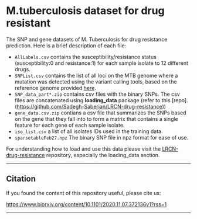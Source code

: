 # M.tuberculosis dataset for drug resistant

The SNP and gene datasets of M. Tuberculosis for drug resistance prediction.
Here is a brief description of each file:

- `AllLabels.csv` contains the susceptibility/resistance status (susceptibility:0 and resistance:1) for each sample isolate to 12 different drugs.
- `SNPList.csv` contains the list of all loci on the MTB genome where a mutation was detected using the variant calling tools, based on the reference genome provided [here](https://github.com/Sadegh-Saberian/LRCN-drug-resistance/blob/master/Data/EPFL_Data/Mycobacterium_tuberculosis_H37Rv_allGenes.csv).
- `SNP_data_part*.zip` contains csv files with the binary SNPs. The csv files are concatenated using **loading_data** package (refer to this [repo].(https://github.com/Sadegh-Saberian/LRCN-drug-resistance))
- `gene_data.csv.zip` contians a csv file that summarizes the SNPs based on the gene that they fall into to form a matrix that contains a single feature for each gene of each sample isolate.
- `iso_list.csv` a list of all isolates IDs used in the training data.
- `sparsetableFeb27.npz` The binary SNP file in npz format for ease of use.

For understanding how to load and use this data please visit the [LRCN-drug-resistance](https://github.com/AmirHoseinSafari/LRCN-drug-resistance#loading_data-package) repository, especially the loading_data section.

--- 

## Citation
If you found the content of this repository useful, please cite us:

https://www.biorxiv.org/content/10.1101/2020.11.07.372136v1?rss=1

---

